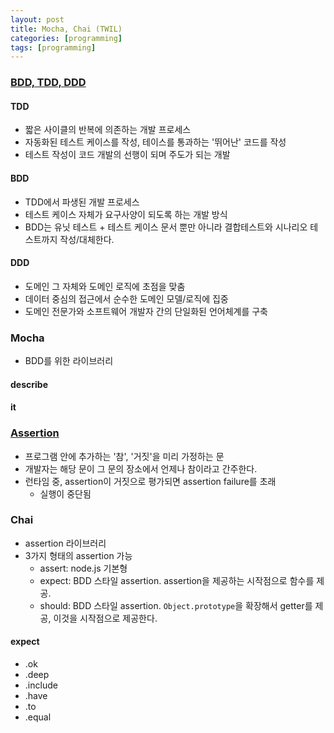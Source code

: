 ```yaml
---
layout: post
title: Mocha, Chai (TWIL)
categories: [programming]
tags: [programming]
---
```



### [BDD, TDD, DDD](https://asfirstalways.tistory.com/296)

#### TDD
 - 짧은 사이클의 반복에 의존하는 개발 프로세스
 - 자동화된 테스트 케이스를 작성, 테이스를 통과하는 '뛰어난' 코드를 작성
 - 테스트 작성이 코드 개발의 선행이 되며 주도가 되는 개발
 
 
#### BDD
 - TDD에서 파생된 개발 프로세스
 - 테스트 케이스 자체가 요구사양이 되도록 하는 개발 방식
 - BDD는 유닛 테스트 + 테스트 케이스 문서 뿐만 아니라 결합테스트와 시나리오 테스트까지 작성/대체한다.

#### DDD
 - 도메인 그 자체와 도메인 로직에 초점을 맞춤
 - 데이터 중심의 접근에서 순수한 도메인 모델/로직에 집중
 - 도메인 전문가와 소프트웨어 개발자 간의 단일화된 언어체계를 구축

### Mocha

 - BDD를 위한 라이브러리

#### describe

#### it






### [Assertion](https://ko.wikipedia.org/wiki/%ED%91%9C%EB%AA%85)

 - 프로그램 안에 추가하는 '참', '거짓'을 미리 가정하는 문
 - 개발자는 해당 문이 그 문의 장소에서 언제나 참이라고 간주한다.
 - 런타임 중, assertion이 거짓으로 평가되면 assertion failure를 초래
    - 실행이 중단됨
    


### Chai
 - assertion 라이브러리
 - 3가지 형태의 assertion 가능
     - assert: node.js 기본형
     - expect: BDD 스타일 assertion. assertion을 제공하는 시작점으로 함수를 제공.
     - should: BDD 스타일 assertion.  `Object.prototype`을 확장해서 getter를 제공, 이것을 시작점으로 제공한다.


#### expect
 - .ok
 - .deep
 - .include
 - .have
 - .to
 - .equal